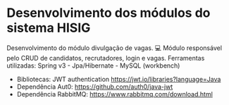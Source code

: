 # Desenvolvimento dos módulos do sistema HISIG 

Desenvolvimento do módulo divulgação de vagas. 💻
Módulo responsável pelo CRUD de candidatos, recrutadores, login e vagas. 
Ferramentas utilizadas: Spring v3 - Jpa/Hibernate - MySQL (workbench)
* Bibliotecas: JWT authentication https://jwt.io/libraries?language=Java
* Dependência Aut0: https://github.com/auth0/java-jwt
* Dependência RabbitMQ: https://www.rabbitmq.com/download.html

